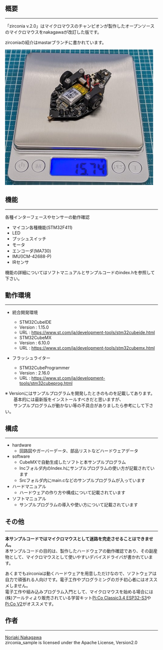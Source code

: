 
## 概要
___

「zirconia v.2.0」はマイクロマウスのチャンピオンが製作したオープンソースのマイクロマウスをnakagawaが改訂した版です。 
   
zirconiaの紹介はmastarブランチに書かれています。  
  
![zirconia v.2.0](zirconia_v.2.0.jpg)

## 機能
___
 
各種インターフェースやセンサーの動作確認  

- マイコン各種機能(STM32F411)
- LED
- プッシュスイッチ
- モータ
- エンコーダ(MA730)
- IMU(ICM-42688-P)
- IRセンサ
  
機能の詳細についてはソフトマニュアルとサンプルコードのindex.hを参照して下さい。
 
## 動作環境
___
 
- 統合開発環境
    - STM32CubeIDE
    - Version :  1.15.0
    - URL : https://www.st.com/ja/development-tools/stm32cubeide.html
    - STM32CubeMX
    - Version :  6.10.0
    - URL : https://www.st.com/ja/development-tools/stm32cubemx.html    

- フラッシュライター
	- STM32CubeProgrammer
	- Version : 2.16.0
 	- URL : https://www.st.com/ja/development-tools/stm32cubeprog.html

※ Versionにはサンプルプログラムを開発したときのものを記載してあります。  
　　基本的には最新版をインストールすべきだと思いますが、  
　　サンプルプログラムが動かない等の不具合がありましたら参考にして下さい。

## 構成
___
 
- hardware
    - 回路図やガーバーデータ、部品リストなどハードウェアデータ
- software
    - CubeMXで自動生成したソフトと本サンプルプログラム
    - Incフォルダ内のIndex.hにサンプルプログラムの使い方が記載されています
    - Srcフォルダ内にmain.cなどのサンプルプログラムが入っています
- ハードマニュアル
    - ハードウェアの作り方や構成について記載されています
- ソフトマニュアル
    - サンプルプログラムの導入や使い方について記載されています
 
## その他
 ___

__本サンプルコードではマイクロマウスとして迷路を完走させることはできません。__  
本サンプルコードの目的は、製作したハードウェアの動作確認であり、その副産物として、マイクロマウスとして使いやすいデバイスドライバが書かれています。  
  
あくまでもzirconiaは動くハードウェアを用意しただけなので、ソフトウェアは自力で頑張れる人向けです。電子工作やプログラミングのガチ初心者にはオススメしません。  
電子工作や組み込みプログラム入門として、マイクロマウスを始める場合には(株)アールティより販売されている学習キット[Pi:Co Classic3.4 ESP32-S3](https://rt-net.jp/products/pico-classic3-esp32)や[Pi:Co V2](https://rt-net.jp/products/pico-v2)がオススメです。
 
## 作者
___
 
[Noriaki Nakagawa](https://github.com/noriakinakagawa)  
zirconia_sample is licensed under the Apache License, Version2.0
 